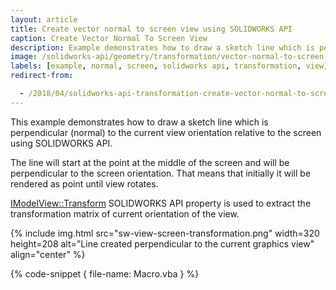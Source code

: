 ```yaml
---
layout: article
title: Create vector normal to screen view using SOLIDWORKS API
caption: Create Vector Normal To Screen View
description: Example demonstrates how to draw a sketch line which is perpendicular (normal) to the current view orientation relative to the screen
image: /solidworks-api/geometry/transformation/vector-normal-to-screen-view/sw-view-screen-transformation.png
labels: [example, normal, screen, solidworks api, transformation, view]
redirect-from:

  - /2018/04/solidworks-api-transformation-create-vector-normal-to-screen-view.html
---
```

This example demonstrates how to draw a sketch line which is perpendicular (normal) to the current view orientation relative to the screen using SOLIDWORKS API.

The line will start at the point at the middle of the screen and will be perpendicular to the screen orientation. That means that initially it will be rendered as point until view rotates.

[IModelView::Transform](http://help.solidworks.com/2018/english/api/sldworksapi/solidworks.interop.sldworks~solidworks.interop.sldworks.imodelview~transform.html) SOLIDWORKS API property is used to extract the transformation matrix of current orientation of the view.

{% include img.html src="sw-view-screen-transformation.png" width=320 height=208 alt="Line created perpendicular to the current graphics view" align="center" %}

{% code-snippet { file-name: Macro.vba } %}
